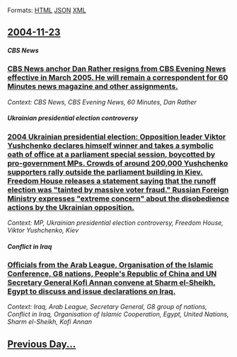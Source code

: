 
Formats: [HTML](2004/11/23/index.html)  [JSON](2004/11/23/index.json)  [XML](2004/11/23/index.xml)  

## [2004-11-23](/news/2004/11/23/index.md)

##### CBS News
### [ CBS News anchor Dan Rather resigns from CBS Evening News effective in March 2005. He will remain a correspondent for 60 Minutes news magazine and other assignments. ](/news/2004/11/23/cbs-news-anchor-dan-rather-resigns-from-cbs-evening-news-effective-in-march-2005-he-will-remain-a-correspondent-for-60-minutes-news-magazi.md)
_Context: CBS News, CBS Evening News, 60 Minutes, Dan Rather_

##### Ukrainian presidential election controversy
### [ 2004 Ukrainian presidential election: Opposition leader Viktor Yushchenko declares himself winner and takes a symbolic oath of office at a parliament special session, boycotted by pro-government MPs. Crowds of around 200,000 Yushchenko supporters rally outside the parliament building in Kiev. Freedom House releases a statement saying that the runoff election was "tainted by massive voter fraud." Russian Foreign Ministry expresses "extreme concern" about the disobedience actions by the Ukrainian opposition. ](/news/2004/11/23/2004-ukrainian-presidential-election-opposition-leader-viktor-yushchenko-declares-himself-winner-and-takes-a-symbolic-oath-of-office-at-a.md)
_Context: MP, Ukrainian presidential election controversy, Freedom House, Viktor Yushchenko, Kiev_

##### Conflict in Iraq
### [ Officials from the Arab League, Organisation of the Islamic Conference, G8 nations, People's Republic of China and UN Secretary General Kofi Annan convene at Sharm el-Sheikh, Egypt to discuss and issue declarations on Iraq. ](/news/2004/11/23/officials-from-the-arab-league-organisation-of-the-islamic-conference-g8-nations-people-s-republic-of-china-and-un-secretary-general-kof.md)
_Context: Iraq, Arab League, Secretary General, G8 group of nations, Conflict in Iraq, Organisation of Islamic Cooperation, Egypt, United Nations, Sharm el-Sheikh, Kofi Annan_

## [Previous Day...](/news/2004/11/22/index.md)


